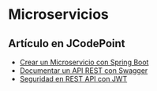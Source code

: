 # Microservicios
## Artículo en JCodePoint
* [Crear un Microservicio con Spring Boot](https://jcodepoint.com/microservicios/crear-un-microservicio-con-spring-boot/)
* [Documentar un API REST con Swagger](https://jcodepoint.com/microservicios/documentar-un-api-rest-con-swagger/)
* [Seguridad en REST API con JWT](https://jcodepoint.com/microservicios/seguridad-en-rest-api-con-jwt/)
